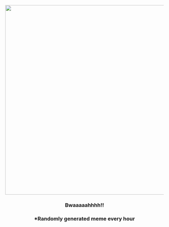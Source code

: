 <p align="center">
        <img src="https://i.redd.it/uzsx12xvukk91.gif" width="600" height="600">
        </p>
        <h3 align="center">Bwaaaaahhhh!!</h3>
        <h3 align="center">*Randomly generated meme every hour</h3>
    
